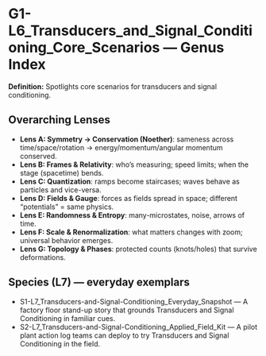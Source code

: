# G1-L6_Transducers_and_Signal_Conditioning_Core_Scenarios — Genus Index
**Definition:** Spotlights core scenarios for transducers and signal conditioning.

## Overarching Lenses

- **Lens A: Symmetry -> Conservation (Noether)**: sameness across time/space/rotation → energy/momentum/angular momentum conserved.
- **Lens B: Frames & Relativity**: who’s measuring; speed limits; when the stage (spacetime) bends.
- **Lens C: Quantization**: ramps become staircases; waves behave as particles and vice-versa.
- **Lens D: Fields & Gauge**: forces as fields spread in space; different “potentials” = same physics.
- **Lens E: Randomness & Entropy**: many-microstates, noise, arrows of time.
- **Lens F: Scale & Renormalization**: what matters changes with zoom; universal behavior emerges.
- **Lens G: Topology & Phases**: protected counts (knots/holes) that survive deformations.

## Species (L7) — everyday exemplars
- S1-L7_Transducers-and-Signal-Conditioning_Everyday_Snapshot — A factory floor stand-up story that grounds Transducers and Signal Conditioning in familiar cues.
- S2-L7_Transducers-and-Signal-Conditioning_Applied_Field_Kit — A pilot plant action log teams can deploy to try Transducers and Signal Conditioning in the field.
